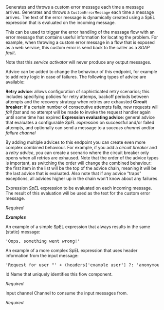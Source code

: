 
Generates and throws a custom error message each time a message arrives.
Generates and throws a <code>CustomErrorMessage</code> each time a message arrives. The text of the error message is dynamically created using a SpEL expression that is evaluated on the incoming message.

This can be used to trigger the error handling of the message flow with an error message that contains useful information for locating the problem. For example, when throwing a custom error message in a flow that is exposed as a web service, this custom error is send back to the caller as a <i>SOAP fault</i>.

Note that this <i>service activator</i> will never produce any output messages.


Advice can be added to change the behaviour of this endpoint, for example to add retry logic in case of failures. The following types of advice are available:

<b>Retry advice</b>: allows configuration of sophisticated retry scenarios; this includes specifying policies for retry attemps, backoff periods between attempts and the recovery strategy when retries are exhausted
<b>Circuit breaker</b>: if a certain number of consecutive attempts fails, new requests will <i>fail fast</i> and no attempt will be made to invoke the request handler again until some time has expired
<b>Expression evaluating advice</b>: general advice that evaluates a configurable <i>SpEL expression</i> on successful and/or failed attempts, and optionally can send a message to a <i>success channel</i> and/or <i>failure channel</i>

By adding multiple advices to this endpoint you can create even more complex combined behaviour. For example, if you add a <i>circuit breaker</i> and a <i>retry advice</i>, you can create a scenario where the circuit breaker only opens when all retries are exhaused. Note that the order of the advice types is important, as switching the order will change the combined behaviour: the first item in the list will be the top of the advice chain, meaning it will be the last advice that is evaluated. Also note that if any advice "traps" exceptions, all advices higher up in the chain won't know about any failures.


Expression
<i>SpEL</i> expression to be evaluated on each incoming message. The result of this evaluation will be used as the text for the custom error message.

<i>Required</i>


<i><b>Examples</b></i>

An example of a simple SpEL expression that always results in the same (static) message:
<pre>
'Oops, something went wrong!'
</pre>

An example of a more complex SpEL expression that uses header information from the input message:
<pre>
'Request for user "' + (headers['example_user'] ?: 'anonymous') + '" failed.'
</pre>


Id
Name that uniquely identifies this flow component.

<i>Required</i>


Input channel
Channel to consume the input messages from.

<i>Required</i>

